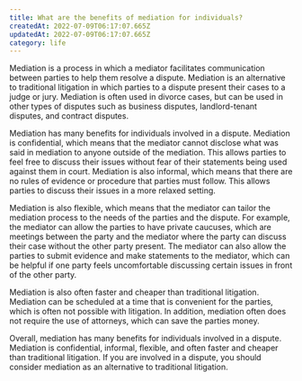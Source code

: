 ```yaml
---
title: What are the benefits of mediation for individuals?
createdAt: 2022-07-09T06:17:07.665Z
updatedAt: 2022-07-09T06:17:07.665Z
category: life
---
```


Mediation is a process in which a mediator facilitates communication between parties to help them resolve a dispute. Mediation is an alternative to traditional litigation in which parties to a dispute present their cases to a judge or jury. Mediation is often used in divorce cases, but can be used in other types of disputes such as business disputes, landlord-tenant disputes, and contract disputes.

Mediation has many benefits for individuals involved in a dispute. Mediation is confidential, which means that the mediator cannot disclose what was said in mediation to anyone outside of the mediation. This allows parties to feel free to discuss their issues without fear of their statements being used against them in court. Mediation is also informal, which means that there are no rules of evidence or procedure that parties must follow. This allows parties to discuss their issues in a more relaxed setting.

Mediation is also flexible, which means that the mediator can tailor the mediation process to the needs of the parties and the dispute. For example, the mediator can allow the parties to have private caucuses, which are meetings between the party and the mediator where the party can discuss their case without the other party present. The mediator can also allow the parties to submit evidence and make statements to the mediator, which can be helpful if one party feels uncomfortable discussing certain issues in front of the other party.

Mediation is also often faster and cheaper than traditional litigation. Mediation can be scheduled at a time that is convenient for the parties, which is often not possible with litigation. In addition, mediation often does not require the use of attorneys, which can save the parties money.

Overall, mediation has many benefits for individuals involved in a dispute. Mediation is confidential, informal, flexible, and often faster and cheaper than traditional litigation. If you are involved in a dispute, you should consider mediation as an alternative to traditional litigation.
